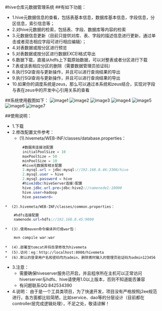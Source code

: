 #hive仓库元数据管理系统
##有如下功能：
*   1.hive元数据信息的查看，包括表基本信息，数据库基本信息，字段信息，分区信息，索引信息等；
*   2.对hive元数据的检索，包括表、字段、数据库等内容的检索
*   3.元数据信息更新（目前只提供对库、表、字段的描述信息进行更新，通过单击或者双击相应字段可进行相应编辑）；
*   4.对表数据或按分区进行预览
*   5.对表数据或按分区进行数据EXCEl格式导出
*   6.数据下载，直接从hdfs上下载原始数据，可以对整表或者分区进行下载
*   7.表或该表相应分区的删除（需要数据管理员验证码）
*   8.执行SQl查询与更新操作，并且可以进行查询结果的导出
*   9.执行SQl查询与更新操作，并且可以进行查询结果的导出
*   10.如果你的调度系统是zeus，那么可以通过本系统和zeus结合，实现对字段与表在zeus中的开发中心引用关系的查看

##系统使用截图如下：
![image1](https://github.com/cnfire/hiveMetaMgr/blob/master/src/main/webapp/doc/1.jpg)
![image2](https://github.com/cnfire/hiveMetaMgr/blob/master/src/main/webapp/doc/2.jpg)
![image3](https://github.com/cnfire/hiveMetaMgr/blob/master/src/main/webapp/doc/3.jpg)
![image4](https://github.com/cnfire/hiveMetaMgr/blob/master/src/main/webapp/doc/4.jpg)
![image5](https://github.com/cnfire/hiveMetaMgr/blob/master/src/main/webapp/doc/5.jpg)
![image6](https://github.com/cnfire/hiveMetaMgr/blob/master/src/main/webapp/doc/6.jpg)
![image7](https://github.com/cnfire/hiveMetaMgr/blob/master/src/main/webapp/doc/7.jpg)

##使用说明：
*   1.下载
*   2.修改配置文件参考：
    *  (1).hivemeta/WEB-INF/classes/database.properties：
```Java
        #数据库连接池配置
        initialPoolSize = 10
        maxPoolSize = 50
        minPoolSize = 10
        #hive元数据库相关配置
        2.mysql.url = jdbc:mysql://192.168.8.46:3306/hive
        2.mysql.user = hive
        2.mysql.password = hive
        #hiveJdbc(hiveServer连接)配置
        hive.jdbc.url.pre=jdbc:hive2://namenode1:10000
        hive.user=hadoop
        hive.password=
```

    *  (2).hivemeta/WEB-INF/classes/common.properties：
```Java
    #hdfs连接配置
    namenode.url=hdfs://192.168.8.45:9000
```

    *  (3).使用maven命令编译并打成war包：
```Java
    mvn compile war:war
```

    *  (4).部署至tomcat并将目录修改为hivemeta
    *  (5).访问：eg：http://localhost:8080/hivemeta
    *  (6).默认的登录用户名和密码均为admin，删除表时输入的管理员验证码为admin123456

*  3.注意：
    *  需要确保hiveserver服务已开启，并且程序所在主机可以正常访问hiverserver与hdfs、hive请使用1.0以上版本，否则不知道能否兼容
    *  有问题联系QQ:842534390
*  4.说明：
    由于是一个工具类项目，为了快速开发，项目没有严格按照j2ee规范进行，各方面都比较简陋，比如service、dao等的分层设计（目前都在controller层完成逻辑处理），不足之处，敬请谅解！



